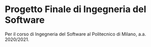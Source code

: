 # Progetto Finale di Ingegneria del Software

Per il corso di Ingegneria del Software al Politecnico di Milano, a.a. 2020/2021.
